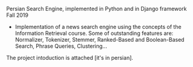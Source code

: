 Persian Search Engine, implemented in Python and in Django framework                                  Fall 2019 
-	Implementation of a news search engine using the concepts of the Information Retrieval course. Some of outstanding features are: Normalizer, Tokenizer, Stemmer, Ranked-Based and Boolean-Based Search, Phrase Queries, Clustering...

The project intoduction is attached [it's in persian].